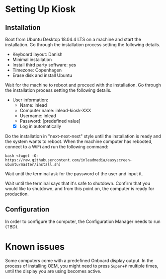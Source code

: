 # Setting Up Kiosk

## Installation

Boot from Ubuntu Desktop 18.04.4 LTS on a machine and start the installation. Go through the installation process setting the following details.
- Keyboard layout: Danish
- Minimal installation
- Install third party software: yes
- Timezone: Copenhagen
- Erase disk and install Ubuntu

Wait for the machine to reboot and proceed with the installation. Go through the installation process setting the following details.

- User information:
  - Name: inlead
  - Computer name: inlead-kiosk-XXX
  - Username: inlead
  - Password: [predefined value]
  - [x] Log in automatically

Do the installation in "next-next-next" style until the installation is ready and the system wants to reboot. When the machine computer has rebooted, connect to a WiFi and run the following command:
```
bash <(wget -O- https://raw.githubusercontent.com/inleadmedia/easyscreen-ubuntu/master/install.sh)
```

Wait until the terminal ask for the password of the user and input it.

Wait until the terminal says that it's safe to shutdown. Confirm that you would like to shutdown, and from this point on, the computer is ready for production.


## Configuration

In order to configure the computer, the Configuration Manager needs to run (TBD).


# Known issues
Some computers come with a predefined Onboard display output. In the process of installing OEM, you might need to press `Super`+`P` multiple times, until the display you are using becomes active.
